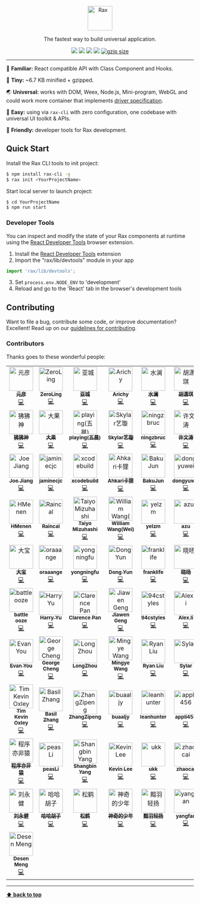 <p align="center">
  <a href="https://alibaba.github.io/rax">
    <img alt="Rax" src="https://user-images.githubusercontent.com/677114/59907138-e99f7180-943c-11e9-8769-07021d9fe1ca.png" width="66">
  </a>
</p>

<p align="center">
The fastest way to build universal application.
</p>

<p align="center">
  <a href="https://github.com/alibaba/rax/blob/master/LICENSE"><img src="https://img.shields.io/npm/l/rax.svg"></a>
  <a href="https://www.npmjs.com/package/rax"><img src="https://img.shields.io/npm/v/rax.svg"></a>
  <a href="https://www.npmjs.com/package/rax"><img src="https://img.shields.io/npm/dm/rax.svg"></a>
  <a href="https://travis-ci.org/alibaba/rax"><img src="https://travis-ci.org/alibaba/rax.svg?branch=master"></a>
  <a href="https://unpkg.com/rax/dist/rax.min.js"><img src="https://img.badgesize.io/https://unpkg.com/rax/dist/rax.min.js?compression=gzip&?maxAge=3600" alt="gzip size"></a>
</p>

---

:christmas_tree: **Familiar:** React compatible API with Class Component and Hooks.

:candy: **Tiny:** ~6.7 KB minified + gzipped.

:earth_asia: **Universal:** works with DOM, Weex, Node.js, Mini-program, WebGL and could work more container that implements [driver specification](./docs/en-US/driver-spec.md).

:banana: **Easy:** using via `rax-cli` with zero configuration, one codebase with universal UI toolkit & APIs.

:lollipop: **Friendly:** developer tools for Rax development.


## Quick Start

Install the Rax CLI tools to init project:

```sh
$ npm install rax-cli -g
$ rax init <YourProjectName>
```

Start local server to launch project:
```sh
$ cd YourProjectName
$ npm run start
```

### Developer Tools

You can inspect and modify the state of your Rax components at runtime using the
[React Developer Tools](https://github.com/facebook/react-devtools) browser extension.

1. Install the [React Developer Tools](https://github.com/facebook/react-devtools) extension
2. Import the "rax/lib/devtools" module in your app
  ```js
  import 'rax/lib/devtools';
  ```
3. Set `process.env.NODE_ENV` to 'development'
4. Reload and go to the 'React' tab in the browser's development tools


## Contributing

Want to file a bug, contribute some code, or improve documentation? Excellent! Read up on our [guidelines for contributing](./.github/CONTRIBUTING.md).


### Contributors

Thanks goes to these wonderful people:

<!-- ALL-CONTRIBUTORS-LIST:START - Do not remove or modify this section -->
<!-- prettier-ignore-start -->
<!-- markdownlint-disable -->
<table>
  <tr>
    <td align="center"><a href="https://yuanyan.github.io"><img src="https://avatars1.githubusercontent.com/u/677114?v=4" width="64px;" alt="元彦"/><br /><sub><b>元彦</b></sub></a><br /><a href="https://github.com/alibaba/rax/commits?author=yuanyan" title="Code">💻</a></td>
    <td align="center"><a href="https://zeroling.com"><img src="https://avatars1.githubusercontent.com/u/3922719?v=4" width="64px;" alt="ZeroLing"/><br /><sub><b>ZeroLing</b></sub></a><br /><a href="https://github.com/alibaba/rax/commits?author=wssgcg1213" title="Code">💻</a></td>
    <td align="center"><a href="https://github.com/yacheng"><img src="https://avatars2.githubusercontent.com/u/1745426?v=4" width="64px;" alt="亚城"/><br /><sub><b>亚城</b></sub></a><br /><a href="https://github.com/alibaba/rax/commits?author=yacheng" title="Code">💻</a></td>
    <td align="center"><a href="https://github.com/Arichy"><img src="https://avatars3.githubusercontent.com/u/29599723?v=4" width="64px;" alt="Arichy"/><br /><sub><b>Arichy</b></sub></a><br /><a href="https://github.com/alibaba/rax/commits?author=Arichy" title="Code">💻</a></td>
    <td align="center"><a href="https://github.com/chenjun1011"><img src="https://avatars3.githubusercontent.com/u/1303018?v=4" width="64px;" alt="水澜"/><br /><sub><b>水澜</b></sub></a><br /><a href="https://github.com/alibaba/rax/commits?author=chenjun1011" title="Code">💻</a></td>
    <td align="center"><a href="http://huxiaoqi567.github.io/"><img src="https://avatars3.githubusercontent.com/u/1961484?v=4" width="64px;" alt="胡潇琪"/><br /><sub><b>胡潇琪</b></sub></a><br /><a href="https://github.com/alibaba/rax/commits?author=huxiaoqi567" title="Code">💻</a></td>
    <td align="center"><a href="https://github.com/boiawang"><img src="https://avatars3.githubusercontent.com/u/6340730?v=4" width="64px;" alt="岭伊"/><br /><sub><b>岭伊</b></sub></a><br /><a href="https://github.com/alibaba/rax/commits?author=boiawang" title="Code">💻</a></td>
  </tr>
  <tr>
    <td align="center"><a href="http://solojiang.github.io"><img src="https://avatars3.githubusercontent.com/u/14757289?v=4" width="64px;" alt="狒狒神"/><br /><sub><b>狒狒神</b></sub></a><br /><a href="https://github.com/alibaba/rax/commits?author=SoloJiang" title="Code">💻</a></td>
    <td align="center"><a href="https://github.com/imsobear"><img src="https://avatars0.githubusercontent.com/u/2505411?v=4" width="64px;" alt="大果"/><br /><sub><b>大果</b></sub></a><br /><a href="https://github.com/alibaba/rax/commits?author=imsobear" title="Code">💻</a></td>
    <td align="center"><a href="https://github.com/playing"><img src="https://avatars2.githubusercontent.com/u/5006825?v=4" width="64px;" alt="playing(五晨)"/><br /><sub><b>playing(五晨)</b></sub></a><br /><a href="https://github.com/alibaba/rax/commits?author=playing" title="Code">💻</a></td>
    <td align="center"><a href="https://github.com/zhangmengxue"><img src="https://avatars1.githubusercontent.com/u/6252911?v=4" width="64px;" alt="Skylar艺璇"/><br /><sub><b>Skylar艺璇</b></sub></a><br /><a href="https://github.com/alibaba/rax/commits?author=zhangmengxue" title="Code">💻</a></td>
    <td align="center"><a href="https://github.com/kingback"><img src="https://avatars2.githubusercontent.com/u/471003?v=4" width="64px;" alt="ningzbruc"/><br /><sub><b>ningzbruc</b></sub></a><br /><a href="https://github.com/alibaba/rax/commits?author=kingback" title="Code">💻</a></td>
    <td align="center"><a href="http://alvinhui.lofter.com"><img src="https://avatars3.githubusercontent.com/u/4392234?v=4" width="64px;" alt="许文涛"/><br /><sub><b>许文涛</b></sub></a><br /><a href="https://github.com/alibaba/rax/commits?author=alvinhui" title="Code">💻</a></td>
    <td align="center"><a href="https://gaohaoyang.github.io"><img src="https://avatars3.githubusercontent.com/u/7655995?v=4" width="64px;" alt="浩阳"/><br /><sub><b>浩阳</b></sub></a><br /><a href="https://github.com/alibaba/rax/commits?author=Gaohaoyang" title="Code">💻</a></td>
  </tr>
  <tr>
    <td align="center"><a href="https://hijiangtao.js.org/"><img src="https://avatars1.githubusercontent.com/u/4990015?v=4" width="64px;" alt="Joe Jiang"/><br /><sub><b>Joe Jiang</b></sub></a><br /><a href="https://github.com/alibaba/rax/commits?author=hijiangtao" title="Code">💻</a></td>
    <td align="center"><a href="https://github.com/jasminecjc/Ideas/issues"><img src="https://avatars0.githubusercontent.com/u/13568376?v=4" width="64px;" alt="jaminecjc"/><br /><sub><b>jaminecjc</b></sub></a><br /><a href="https://github.com/alibaba/rax/commits?author=jasminecjc" title="Code">💻</a></td>
    <td align="center"><a href="https://www.xcodebuild.com/"><img src="https://avatars3.githubusercontent.com/u/5436704?v=4" width="64px;" alt="xcodebuild"/><br /><sub><b>xcodebuild</b></sub></a><br /><a href="https://github.com/alibaba/rax/commits?author=xcodebuild" title="Code">💻</a></td>
    <td align="center"><a href="https://github.com/Ahkari"><img src="https://avatars3.githubusercontent.com/u/8937572?v=4" width="64px;" alt="Ahkari卡狸"/><br /><sub><b>Ahkari卡狸</b></sub></a><br /><a href="https://github.com/alibaba/rax/commits?author=Ahkari" title="Code">💻</a></td>
    <td align="center"><a href="https://github.com/BakuJun"><img src="https://avatars2.githubusercontent.com/u/16538695?v=4" width="64px;" alt="BakuJun"/><br /><sub><b>BakuJun</b></sub></a><br /><a href="https://github.com/alibaba/rax/commits?author=BakuJun" title="Code">💻</a></td>
    <td align="center"><a href="https://github.com/dongyuwei"><img src="https://avatars3.githubusercontent.com/u/112451?v=4" width="64px;" alt="dongyuwei"/><br /><sub><b>dongyuwei</b></sub></a><br /><a href="https://github.com/alibaba/rax/commits?author=dongyuwei" title="Code">💻</a></td>
    <td align="center"><a href="https://fraserxu.me"><img src="https://avatars3.githubusercontent.com/u/1183541?v=4" width="64px;" alt="Fraser Xu"/><br /><sub><b>Fraser Xu</b></sub></a><br /><a href="https://github.com/alibaba/rax/commits?author=fraserxu" title="Code">💻</a></td>
  </tr>
  <tr>
    <td align="center"><a href="https://github.com/HMenen"><img src="https://avatars2.githubusercontent.com/u/15607391?v=4" width="64px;" alt="HMenen"/><br /><sub><b>HMenen</b></sub></a><br /><a href="https://github.com/alibaba/rax/commits?author=HMenen" title="Code">💻</a></td>
    <td align="center"><a href="https://raincal.com"><img src="https://avatars1.githubusercontent.com/u/6279478?v=4" width="64px;" alt="Raincal"/><br /><sub><b>Raincal</b></sub></a><br /><a href="https://github.com/alibaba/rax/commits?author=Raincal" title="Code">💻</a></td>
    <td align="center"><a href="http://taiyoslime.hatenablog.com/"><img src="https://avatars2.githubusercontent.com/u/11515982?v=4" width="64px;" alt="Taiyo Mizuhashi"/><br /><sub><b>Taiyo Mizuhashi</b></sub></a><br /><a href="https://github.com/alibaba/rax/commits?author=taiyoslime" title="Code">💻</a></td>
    <td align="center"><a href="https://medium.com/@wjwang"><img src="https://avatars3.githubusercontent.com/u/2817235?v=4" width="64px;" alt="William Wang(Wei)"/><br /><sub><b>William Wang(Wei)</b></sub></a><br /><a href="https://github.com/alibaba/rax/commits?author=WJWang" title="Code">💻</a></td>
    <td align="center"><a href="http://d12mnit.github.io/"><img src="https://avatars3.githubusercontent.com/u/13366123?v=4" width="64px;" alt="yelzm"/><br /><sub><b>yelzm</b></sub></a><br /><a href="https://github.com/alibaba/rax/commits?author=d12mnit" title="Code">💻</a></td>
    <td align="center"><a href="https://efcl.info/"><img src="https://avatars1.githubusercontent.com/u/19714?v=4" width="64px;" alt="azu"/><br /><sub><b>azu</b></sub></a><br /><a href="https://github.com/alibaba/rax/commits?author=azu" title="Code">💻</a></td>
    <td align="center"><a href="https://github.com/crazybear"><img src="https://avatars3.githubusercontent.com/u/2849777?v=4" width="64px;" alt="Nan Zhao"/><br /><sub><b>Nan Zhao</b></sub></a><br /><a href="https://github.com/alibaba/rax/commits?author=crazybear" title="Code">💻</a></td>
  </tr>
  <tr>
    <td align="center"><a href="http://noyobo.com"><img src="https://avatars1.githubusercontent.com/u/1292082?v=4" width="64px;" alt="大宝"/><br /><sub><b>大宝</b></sub></a><br /><a href="https://github.com/alibaba/rax/commits?author=noyobo" title="Code">💻</a></td>
    <td align="center"><a href="https://orange-c.github.io/blog/"><img src="https://avatars1.githubusercontent.com/u/8469262?v=4" width="64px;" alt="oraaange"/><br /><sub><b>oraaange</b></sub></a><br /><a href="https://github.com/alibaba/rax/commits?author=Orange-C" title="Code">💻</a></td>
    <td align="center"><a href="https://github.com/yongningfu"><img src="https://avatars2.githubusercontent.com/u/9846613?v=4" width="64px;" alt="yongningfu"/><br /><sub><b>yongningfu</b></sub></a><br /><a href="https://github.com/alibaba/rax/commits?author=yongningfu" title="Code">💻</a></td>
    <td align="center"><a href="https://dong.ninja"><img src="https://avatars3.githubusercontent.com/u/16359169?v=4" width="64px;" alt="Dong Yun"/><br /><sub><b>Dong Yun</b></sub></a><br /><a href="https://github.com/alibaba/rax/commits?author=DoranYun" title="Code">💻</a></td>
    <td align="center"><a href="https://github.com/frankLife"><img src="https://avatars1.githubusercontent.com/u/5081884?v=4" width="64px;" alt="franklife"/><br /><sub><b>franklife</b></sub></a><br /><a href="https://github.com/alibaba/rax/commits?author=frankLife" title="Code">💻</a></td>
    <td align="center"><a href="https://github.com/balloonzzq"><img src="https://avatars3.githubusercontent.com/u/15956075?v=4" width="64px;" alt="晓旸"/><br /><sub><b>晓旸</b></sub></a><br /><a href="https://github.com/alibaba/rax/commits?author=balloonzzq" title="Code">💻</a></td>
    <td align="center"><a href="http://tinple.io"><img src="https://avatars3.githubusercontent.com/u/5363119?v=4" width="64px;" alt="Tinple"/><br /><sub><b>Tinple</b></sub></a><br /><a href="https://github.com/alibaba/rax/commits?author=Tinple" title="Code">💻</a></td>
  </tr>
  <tr>
    <td align="center"><a href="http://1q88.cn"><img src="https://avatars0.githubusercontent.com/u/5954671?v=4" width="64px;" alt="battle ooze"/><br /><sub><b>battle ooze</b></sub></a><br /><a href="https://github.com/alibaba/rax/commits?author=battle-ooze" title="Code">💻</a></td>
    <td align="center"><a href="http://yujiangshui.com/"><img src="https://avatars3.githubusercontent.com/u/2942913?v=4" width="64px;" alt="Harry Yu"/><br /><sub><b>Harry Yu</b></sub></a><br /><a href="https://github.com/alibaba/rax/commits?author=yujiangshui" title="Code">💻</a></td>
    <td align="center"><a href="https://clarence-pan.github.io"><img src="https://avatars2.githubusercontent.com/u/8750132?v=4" width="64px;" alt="Clarence Pan"/><br /><sub><b>Clarence Pan</b></sub></a><br /><a href="https://github.com/alibaba/rax/commits?author=Clarence-pan" title="Code">💻</a></td>
    <td align="center"><a href="https://www.gengjiawen.com"><img src="https://avatars1.githubusercontent.com/u/3759816?v=4" width="64px;" alt="Jiawen Geng"/><br /><sub><b>Jiawen Geng</b></sub></a><br /><a href="https://github.com/alibaba/rax/commits?author=gengjiawen" title="Code">💻</a></td>
    <td align="center"><a href="https://94cstyles.github.io/shell/"><img src="https://avatars2.githubusercontent.com/u/3605154?v=4" width="64px;" alt="94cstyles"/><br /><sub><b>94cstyles</b></sub></a><br /><a href="https://github.com/alibaba/rax/commits?author=94cstyles" title="Code">💻</a></td>
    <td align="center"><a href="http://limn.me"><img src="https://avatars1.githubusercontent.com/u/10400425?v=4" width="64px;" alt="Alex.li"/><br /><sub><b>Alex.li</b></sub></a><br /><a href="https://github.com/alibaba/rax/commits?author=lmnsg" title="Code">💻</a></td>
    <td align="center"><a href="https://dalisoft.uz"><img src="https://avatars0.githubusercontent.com/u/3511344?v=4" width="64px;" alt="Davlat Shavkatov"/><br /><sub><b>Davlat Shavkatov</b></sub></a><br /><a href="https://github.com/alibaba/rax/commits?author=dalisoft" title="Code">💻</a></td>
  </tr>
  <tr>
    <td align="center"><a href="http://evanyou.me"><img src="https://avatars1.githubusercontent.com/u/499550?v=4" width="64px;" alt="Evan You"/><br /><sub><b>Evan You</b></sub></a><br /><a href="https://github.com/alibaba/rax/commits?author=yyx990803" title="Code">💻</a></td>
    <td align="center"><a href="https://gerhut.me/"><img src="https://avatars1.githubusercontent.com/u/2500247?v=4" width="64px;" alt="George Cheng"/><br /><sub><b>George Cheng</b></sub></a><br /><a href="https://github.com/alibaba/rax/commits?author=Gerhut" title="Code">💻</a></td>
    <td align="center"><a href="https://longzhou.me"><img src="https://avatars2.githubusercontent.com/u/1685674?v=4" width="64px;" alt="LongZhou"/><br /><sub><b>LongZhou</b></sub></a><br /><a href="https://github.com/alibaba/rax/commits?author=JesonRondo" title="Code">💻</a></td>
    <td align="center"><a href="https://zh.wikipedia.org/wiki/User:Artoria2e5"><img src="https://avatars2.githubusercontent.com/u/6459309?v=4" width="64px;" alt="Mingye Wang"/><br /><sub><b>Mingye Wang</b></sub></a><br /><a href="https://github.com/alibaba/rax/commits?author=Artoria2e5" title="Code">💻</a></td>
    <td align="center"><a href="https://github.com/RyanLiu0235"><img src="https://avatars2.githubusercontent.com/u/5373041?v=4" width="64px;" alt="Ryan Liu"/><br /><sub><b>Ryan Liu</b></sub></a><br /><a href="https://github.com/alibaba/rax/commits?author=RyanLiu0235" title="Code">💻</a></td>
    <td align="center"><a href="https://github.com/supersylar"><img src="https://avatars0.githubusercontent.com/u/6358060?v=4" width="64px;" alt="Sylar"/><br /><sub><b>Sylar</b></sub></a><br /><a href="https://github.com/alibaba/rax/commits?author=supersylar" title="Code">💻</a></td>
    <td align="center"><a href="https://gitter.im"><img src="https://avatars2.githubusercontent.com/u/8518239?v=4" width="64px;" alt="The Gitter Badger"/><br /><sub><b>The Gitter Badger</b></sub></a><br /><a href="https://github.com/alibaba/rax/commits?author=gitter-badger" title="Code">💻</a></td>
  </tr>
  <tr>
    <td align="center"><a href="https://twitter.com/timkevinoxley"><img src="https://avatars1.githubusercontent.com/u/43438?v=4" width="64px;" alt="Tim Kevin Oxley"/><br /><sub><b>Tim Kevin Oxley</b></sub></a><br /><a href="https://github.com/alibaba/rax/commits?author=timoxley" title="Code">💻</a></td>
    <td align="center"><a href="http://basilzhang.com"><img src="https://avatars2.githubusercontent.com/u/19166761?v=4" width="64px;" alt="Basil Zhang"/><br /><sub><b>Basil Zhang</b></sub></a><br /><a href="https://github.com/alibaba/rax/commits?author=zhangyu921" title="Code">💻</a></td>
    <td align="center"><a href="https://amdgigabyte.github.io"><img src="https://avatars2.githubusercontent.com/u/296426?v=4" width="64px;" alt="ZhangZipeng"/><br /><sub><b>ZhangZipeng</b></sub></a><br /><a href="https://github.com/alibaba/rax/commits?author=amdgigabyte" title="Code">💻</a></td>
    <td align="center"><a href="https://github.com/buaaljy"><img src="https://avatars1.githubusercontent.com/u/8011964?v=4" width="64px;" alt="buaaljy"/><br /><sub><b>buaaljy</b></sub></a><br /><a href="https://github.com/alibaba/rax/commits?author=buaaljy" title="Code">💻</a></td>
    <td align="center"><a href="https://github.com/leanhunter"><img src="https://avatars3.githubusercontent.com/u/3183822?v=4" width="64px;" alt="leanhunter"/><br /><sub><b>leanhunter</b></sub></a><br /><a href="https://github.com/alibaba/rax/commits?author=leanhunter" title="Code">💻</a></td>
    <td align="center"><a href="https://github.com/appli456"><img src="https://avatars1.githubusercontent.com/u/8943691?v=4" width="64px;" alt="appli456"/><br /><sub><b>appli456</b></sub></a><br /><a href="https://github.com/alibaba/rax/commits?author=appli456" title="Code">💻</a></td>
    <td align="center"><a href="https://github.com/ljybill"><img src="https://avatars2.githubusercontent.com/u/31462342?v=4" width="64px;" alt="ljybill"/><br /><sub><b>ljybill</b></sub></a><br /><a href="https://github.com/alibaba/rax/commits?author=ljybill" title="Code">💻</a></td>
  </tr>
  <tr>
    <td align="center"><a href="http://yifeiyuan.me"><img src="https://avatars3.githubusercontent.com/u/6982439?v=4" width="64px;" alt="程序亦非猿"/><br /><sub><b>程序亦非猿</b></sub></a><br /><a href="https://github.com/alibaba/rax/commits?author=AlanCheen" title="Code">💻</a></td>
    <td align="center"><a href="https://github.com/peasLi"><img src="https://avatars3.githubusercontent.com/u/10102335?v=4" width="64px;" alt="peasLi"/><br /><sub><b>peasLi</b></sub></a><br /><a href="https://github.com/alibaba/rax/commits?author=peasLi" title="Code">💻</a></td>
    <td align="center"><a href="http://www.rccoder.net"><img src="https://avatars3.githubusercontent.com/u/7554325?v=4" width="64px;" alt="Shangbin Yang"/><br /><sub><b>Shangbin Yang</b></sub></a><br /><a href="https://github.com/alibaba/rax/commits?author=rccoder" title="Code">💻</a></td>
    <td align="center"><a href="https://github.com/leedut"><img src="https://avatars2.githubusercontent.com/u/10243337?v=4" width="64px;" alt="Kevin Lee"/><br /><sub><b>Kevin Lee</b></sub></a><br /><a href="https://github.com/alibaba/rax/commits?author=leedut" title="Code">💻</a></td>
    <td align="center"><a href="http://corneys.cn"><img src="https://avatars0.githubusercontent.com/u/11909865?v=4" width="64px;" alt="ukk"/><br /><sub><b>ukk</b></sub></a><br /><a href="https://github.com/alibaba/rax/commits?author=zunyan" title="Code">💻</a></td>
    <td align="center"><a href="http://havefive.github.io"><img src="https://avatars3.githubusercontent.com/u/5222554?v=4" width="64px;" alt="zhaocai"/><br /><sub><b>zhaocai</b></sub></a><br /><a href="https://github.com/alibaba/rax/commits?author=havefive" title="Code">💻</a></td>
    <td align="center"><a href="https://github.com/mrme2014"><img src="https://avatars0.githubusercontent.com/u/10045233?v=4" width="64px;" alt="mrme2014"/><br /><sub><b>mrme2014</b></sub></a><br /><a href="https://github.com/alibaba/rax/commits?author=mrme2014" title="Code">💻</a></td>
  </tr>
  <tr>
    <td align="center"><a href="https://github.com/ggd543"><img src="https://avatars2.githubusercontent.com/u/224629?v=4" width="64px;" alt="刘永健"/><br /><sub><b>刘永健</b></sub></a><br /><a href="https://github.com/alibaba/rax/commits?author=ggd543" title="Code">💻</a></td>
    <td align="center"><a href="https://github.com/hudidit"><img src="https://avatars1.githubusercontent.com/u/2347723?v=4" width="64px;" alt="哈哈胡子"/><br /><sub><b>哈哈胡子</b></sub></a><br /><a href="https://github.com/alibaba/rax/commits?author=hudidit" title="Code">💻</a></td>
    <td align="center"><a href="https://github.com/bluemsn"><img src="https://avatars0.githubusercontent.com/u/3715420?v=4" width="64px;" alt="松鹤"/><br /><sub><b>松鹤</b></sub></a><br /><a href="https://github.com/alibaba/rax/commits?author=bluemsn" title="Code">💻</a></td>
    <td align="center"><a href="https://github.com/kahing7"><img src="https://avatars3.githubusercontent.com/u/23146851?v=4" width="64px;" alt="神奇的少年"/><br /><sub><b>神奇的少年</b></sub></a><br /><a href="https://github.com/alibaba/rax/commits?author=kahing7" title="Code">💻</a></td>
    <td align="center"><a href="http://www.ayqy.net/"><img src="https://avatars2.githubusercontent.com/u/12402989?v=4" width="64px;" alt="黯羽轻扬"/><br /><sub><b>黯羽轻扬</b></sub></a><br /><a href="https://github.com/alibaba/rax/commits?author=ayqy" title="Code">💻</a></td>
    <td align="center"><a href="http://www.w3cfuns.com/space-uid-5427233.html"><img src="https://avatars0.githubusercontent.com/u/9896768?v=4" width="64px;" alt="yangfan"/><br /><sub><b>yangfan</b></sub></a><br /><a href="https://github.com/alibaba/rax/commits?author=fyangstudio" title="Code">💻</a></td>
    <td align="center"><a href="https://github.com/fengwuxp"><img src="https://avatars2.githubusercontent.com/u/19926995?v=4" width="64px;" alt="风"/><br /><sub><b>风</b></sub></a><br /><a href="https://github.com/alibaba/rax/commits?author=fengwuxp" title="Code">💻</a></td>
  </tr>
  <tr>
    <td align="center"><a href="https://demohi.com"><img src="https://avatars3.githubusercontent.com/u/1209159?v=4" width="64px;" alt="Desen Meng"/><br /><sub><b>Desen Meng</b></sub></a><br /><a href="https://github.com/alibaba/rax/commits?author=demohi" title="Code">💻</a></td>
  </tr>
</table>

<!-- markdownlint-enable -->
<!-- prettier-ignore-end -->
<!-- ALL-CONTRIBUTORS-LIST:END -->

---
**[⬆ back to top](#top)**
